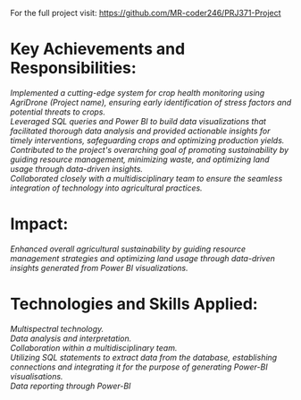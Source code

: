 For the full project visit: https://github.com/MR-coder246/PRJ371-Project

# Key Achievements and Responsibilities:
*Implemented a cutting-edge system for crop health monitoring using AgriDrone (Project name), ensuring early identification of stress factors and potential threats to crops.*</br>
*Leveraged SQL queries and Power BI to build data visualizations that facilitated thorough data analysis and provided actionable insights for timely interventions, safeguarding crops and optimizing production yields.*</br>
*Contributed to the project's overarching goal of promoting sustainability by guiding resource management, minimizing waste, and optimizing land usage through data-driven insights.*</br>
*Collaborated closely with a multidisciplinary team to ensure the seamless integration of technology into agricultural practices.*</br>

# Impact:</br>
*Enhanced overall agricultural sustainability by guiding resource management strategies and optimizing land usage through data-driven insights generated from Power BI visualizations.*</br>

# Technologies and Skills Applied:
*Multispectral technology.*</br>
*Data analysis and interpretation.*</br>
*Collaboration within a multidisciplinary team.*</br>
*Utilizing SQL statements to extract data from the database, establishing connections and integrating it for the purpose of generating Power-BI visualisations.* </br>
*Data reporting through Power-BI*</br>
